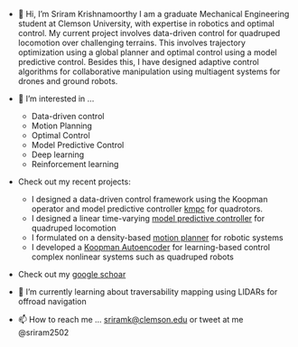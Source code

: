 - 👋 Hi, I’m Sriram Krishnamoorthy
I am a graduate Mechanical Engineering student at Clemson University, with expertise in robotics and optimal control. My current project involves data-driven control for quadruped locomotion over challenging terrains. This involves trajectory optimization using a global planner and optimal control using a model predictive control. Besides this, I have designed adaptive control algorithms for collaborative manipulation using multiagent systems for drones and ground robots.

- 👀 I’m interested in ...
  - Data-driven control
  - Motion Planning
  - Optimal Control
  - Model Predictive Control
  - Deep learning
  - Reinforcement learning


- Check out my recent projects:
  - I designed a data-driven control framework using the Koopman operator and model predictive controller [kmpc](https://github.com/sriram-2502/KoopmanMPC_Quadrotor) for quadrotors.    
  - I designed a linear time-varying [model predictive controller](https://github.com/AndrewZheng-1011/Quad_ConvexMPC) for quadruped locomotion 
  - I formulated on a density-based [motion planner](https://github.com/AndrewZheng-1011/Density-Feedback-Control/tree/robotic_arm) for robotic systems
  - I developed a [Koopman Autoencoder](https://github.com/sriram-2502/Deep_Koopman_AutoEncoder) for learning-based control complex nonlinear systems such as quadruped robots

 - Check out my [google schoar](https://scholar.google.com/citations?user=-kMTFjwAAAAJ&hl=en)

- 🌱 I’m currently learning about traversability mapping using LIDARs for offroad navigation
- 📫 How to reach me ... sriramk@clemson.edu or tweet at me @sriram2502







<!---
sriram-2502/sriram-2502 is a ✨ special ✨ repository because its `README.md` (this file) appears on your GitHub profile.
You can click the Preview link to take a look at your changes.
--->
